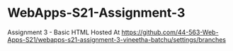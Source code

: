 # WebApps-S21-Assignment-3
Assignment 3 - Basic HTML
Hosted At https://github.com/44-563-Web-Apps-S21/webapps-s21-assignment-3-vineetha-batchu/settings/branches